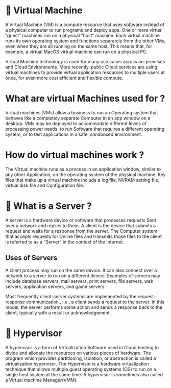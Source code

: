 
# 📕 Virtual Machine 

A Virtual Machine (VM) is a compute resource that uses software instead of a physical computer to run programs and deploy apps. One or more virtual “guest” machines run on a physical “host” machine.  Each virtual machine runs its own operating system and functions separately from the other VMs, even when they are all running on the same host. This means that, for example, a virtual MacOS virtual machine can run on a physical PC. 

Virtual Machine technology is used for many use cases across on-premises and Cloud Environments. More recently, public Cloud services are using virtual machines to provide virtual application resources to multiple users at once, for even more cost efficient and flexible compute.  


# What are virtual Machines used for ?

Virtual machines (VMs) allow a business to run an Operating system that behaves like a completely separate Computer in an app window on a desktop. VMs may be deployed to accommodate different levels of processing power needs, to run Software that requires a different operating system, or to test applications in a safe, sandboxed environment.


#  How do virtual machines work ?
The Virtual machine runs as a process in an application window, similar to any other Application, on the operating system of the physical machine. Key files that make up a virtual machine include a log file, NVRAM setting file, virtual disk file and Configuration file. 

# 🔖 What is a Server ?
A server is a hardware device or software that processes requests Sent over a network and replies to them. A client is the device that submits a request and waits for a response from the server. The Computer system that accepts requests for Online files and transmits those files to the client is referred to as a “Server” in the context of the Internet.



## Uses of Servers
A client process may run on the same device. It can also connect over a network to a server to run on a different device. Examples of servers may include database servers, mail servers, print servers, file servers, web servers, application servers, and game servers. 

Most frequently client-server systems are implemented by the request-response communication., i.e., a client sends a request to the server. In this model, the server performs some action and sends a response back to the client, typically with a result or acknowledgement.

# 📒 Hypervisor


A hypervisor is a form of Virtualization Software used in Cloud hosting to divide and allocate the resources on various pieces of hardware. The program which provides partitioning, isolation, or abstraction is called a virtualization hypervisor. The Hypervisor is a hardware virtualization technique that allows multiple guest operating systems (OS) to run on a single host system at the same time. A hypervisor is sometimes also called a Virtual machine Manager(VMM). 
